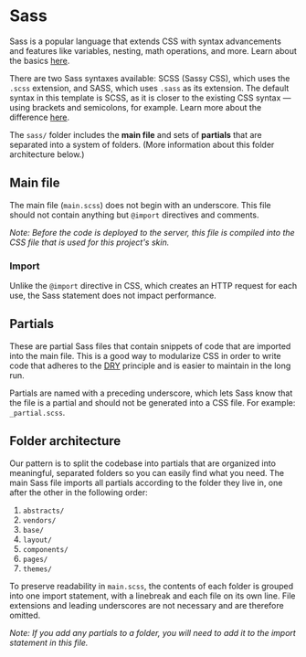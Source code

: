 # Sass

Sass is a popular language that extends CSS with syntax advancements and features like variables, nesting, math operations, and more. Learn about the basics [here](http://sass-lang.com/guide).

There are two Sass syntaxes available: SCSS (Sassy CSS), which uses the `.scss` extension, and SASS, which uses `.sass` as its extension. The default syntax in this template is SCSS, as it is closer to the existing CSS syntax — using brackets and semicolons, for example. Learn more about the difference [here](http://thesassway.com/editorial/sass-vs-scss-which-syntax-is-better).

The `sass/` folder includes the **main file** and sets of **partials** that are separated into a system of folders. (More information about this folder architecture below.)

## Main file

The main file (`main.scss`) does not begin with an underscore. This file should not contain anything but `@import` directives and comments.

*Note: Before the code is deployed to the server, this file is compiled into the CSS file that is used for this project's skin.*

### Import

Unlike the `@import` directive in CSS, which creates an HTTP request for each use, the Sass statement does not impact performance.

## Partials

These are partial Sass files that contain snippets of code that are imported into the main file. This is a good way to modularize CSS in order to write code that adheres to the [DRY](https://en.wikipedia.org/wiki/Don't_repeat_yourself) principle and is easier to maintain in the long run.

Partials are named with a preceding underscore, which lets Sass know that the file is a partial and should not be generated into a CSS file. For example: `_partial.scss`.

## Folder architecture

Our pattern is to split the codebase into partials that are organized into meaningful, separated folders so you can easily find what you need. The main Sass file imports all partials according to the folder they live in, one after the other in the following order:

1. `abstracts/`
2. `vendors/`
3. `base/`
4. `layout/`
5. `components/`
6. `pages/`
7. `themes/`

To preserve readability in `main.scss`, the contents of each folder is grouped into one import statement, with a linebreak and each file on its own line. File extensions and leading underscores are not necessary and are therefore omitted.

*Note: If you add any partials to a folder, you will need to add it to the import statement in this file.*

